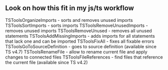 ## Look on how this fit in my js/ts workflow

TSToolsOrganizeImports - sorts and removes unused imports
TSToolsSortImports - sorts imports
TSToolsRemoveUnusedImports - removes unused imports
TSToolsRemoveUnused - removes all unused statements
TSToolsAddMissingImports - adds imports for all statements that lack one and can be imported
TSToolsFixAll - fixes all fixable errors
TSToolsGoToSourceDefinition - goes to source definition (available since TS v4.7)
TSToolsRenameFile - allow to rename current file and apply changes to connected files
TSToolsFileReferences - find files that reference the current file (available since TS v4.2)
